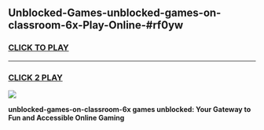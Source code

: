 
## Unblocked-Games-unblocked-games-on-classroom-6x-Play-Online-#rf0yw
<h3>
<a href="https://premium.freeplayer.one?title=unblocked-games-on-classroom-6x&ref=27F">CLICK TO PLAY</a></h3>
<hr>

<h3>
<a href="https://premium.freeplayer.one?title=unblocked-games-on-classroom-6x&ref=27F">CLICK 2 PLAY</a>
  
</h3>

<a href="https://premium.freeplayer.one?title=unblocked-games-on-classroom-6x&ref=27F"><img src="https://clearcache.store/games.png"></a>


**unblocked-games-on-classroom-6x games unblocked: Your Gateway to Fun and Accessible Online Gaming**
